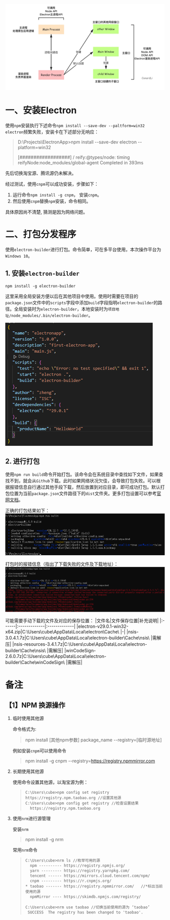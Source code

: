 ![Electron运行流程详解(Electron运行流程详解.jpg)](./imgs/Electron运行流程详解.jpg)
# 一、安装Electron
使用`npm`安装执行下述命令`npm install --save-dev --paltform=win32 electron`频繁失败，安装卡在下述部分无响应：

> D:\Projects\ElectronApp>npm install --save-dev electron --platform=win32
>
> [##################] / reify:@types/node: timing reifyNode:node_modules/global-agent Completed in 393ms

先后切换淘宝源、腾讯源仍未解决。

经过测试，使用`cnpm`可以成功安装，步骤如下：
1. 运行命令`npm install -g cnpm`， 安装`cnpm`。
2. 然后使用`cnpm`替换`npm`安装，命令相同。

具体原因尚不清楚, 猜测是因为网络问题。

# 二、打包分发程序

使用`electron-builder`进行打包。命令简单，可在多平台使用，本次操作平台为`Windows 10`。

## 1. 安装`electron-builder`

```
npm install -g electron-builder
```
这里采用全局安装方便以后在其他项目中使用。使用时需要在项目的`package.json`文件中的`scripts`字段中添加`build`字段指明`electron-builder`的路径。全局安装时为`electron-builder`，本地安装时为`项目地址/node_modules/.bin/electron-builder`。

![Electron-builder修改后的package.json文件(Electron-builder修改后的package.json文件.png)](./imgs/Electron-builder修改后的package.json文件.png)

## 2. 进行打包
使用`npm run build`命令开始打包。该命令会在系统目录中查找如下文件，如果查找不到，就会从`Github`下载。此时如果网络状况欠佳，会导致打包失败。可以根据报错信息自行通过其他手段下载，然后放置到对应目录，即可成功打包。默认打包位置为当前`package.json`文件路径下的`dist`文件夹。更多打包设置可以参考[官网文档](https://www.electron.build/#/)。

正确的打包结果如下：
![正确的打包结果(正确的打包结果.png)](./imgs/正确的打包结果.png)

打包时的报错信息（指出了下载失败的文件及下载地址）：
![错误的打包结果(错误的打包结果.png)](./imgs/错误的打包结果.png)

可能需要手动下载的文件及对应的保存位置：
|文件名|文件保存位置|补充说明|
|:------|:-------------|:-------------|
|electron-v29.0.1-win32-x64.zip|C:\Users\cube\AppData\Local\electron\Cache\ |-|
|nsis-3.0.4.1.7z|C:\Users\cube\AppData\Local\electron-builder\Cache\nsis\ |需解压|
|nsis-resources-3.4.1.7z|C:\Users\cube\AppData\Local\electron-builder\Cache\nsis\ |需解压|
|winCodeSign-2.6.0.7z|C:\Users\cube\AppData\Local\electron-builder\Cache\winCodeSign\ |需解压|



# 备注
## 【1】NPM 换源操作
1. 临时使用其他源
    
    命令格式为: 
    > npm install [其他npm参数] package_name --registry=[临时源地址]
    
    例如安装`cnpm`可以使用命令 
    >npm install -g cnpm --registry=https://registry.npmmirror.com

2. 长期使用其他源
    
    使用命令设置其他源，以淘宝源为例：
    > ```
    > C:\Users\cube>npm config set registry https://registry.npm.taobao.org //设置其他源
    > C:\Users\cube>npm config get registry //检查设置结果
    >   https://registry.npm.taobao.org
    > ```

3. 使用`nrm`进行源管理
    
    安装`nrm`
    > npm install -g nrm

    常用`nrm`命令
    > ```
    > C:\Users\cube>nrm ls //枚举可用的源
    >   npm ---------- https://registry.npmjs.org/
    >   yarn --------- https://registry.yarnpkg.com/
    >   tencent ------ https://mirrors.cloud.tencent.com/npm/
    >   cnpm --------- https://r.cnpmjs.org/
    > * taobao ------- https://registry.npmmirror.com/   //*标出当前使用的源
    >   npmMirror ---- https://skimdb.npmjs.com/registry/
    > 
    > C:\Users\cube>nrm use taobao //切换当前使用的源为 ‘taobao’
    >  SUCCESS  The registry has been changed to 'taobao'.
    > ```




